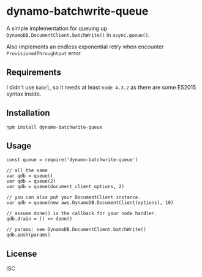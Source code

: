# dynamo-batchwrite-queue

A simple implementation for queuing up `DynamoDB.DocumentClient.batchWrite()` in `async.queue()`.

Also implements an endless exponential retry when encounter `ProvisionedThroughtput` error.

## Requirements

I didn't use `babel`, so it needs at least `node 4.3.2` as there are some ES2015 syntax inside.

## Installation

`npm install dynamo-batchwrite-queue`

## Usage

    const queue = require('dynamo-batchwrite-queue')

    // all the same
    var qdb = queue()
    var qdb = queue(2)
    var qdb = queue(document_client_options, 2)

    // you can also put your DocumentClient instance.
    var qdb = queue(new aws.DynamoDB.DocumentClient(options), 10)

    // assume done() is the callback for your node handler.
    qdb.drain = () => done()

    // params: see DynamoDB.DocumentClient.batchWrite()
    qdb.push(params)

## License

ISC
